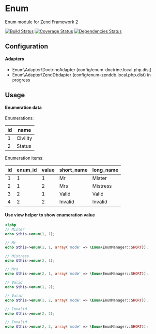 Enum
====

Enum module for Zend Framework 2

[![Build Status](https://secure.travis-ci.org/neeckeloo/Enum.png?branch=master)](http://travis-ci.org/neeckeloo/Enum)
[![Coverage Status](https://coveralls.io/repos/neeckeloo/Enum/badge.png)](https://coveralls.io/r/neeckeloo/Enum)
[![Dependencies Status](http://depending.in/neeckeloo/Enum.png)](http://depending.in/neeckeloo/Enum)

Configuration
-------------

#### Adapters

- Enum\Adapter\DoctrineAdapter (config/enum-doctrine.local.php.dist)
- Enum\Adapter\ZendDbdapter (config/enum-zenddb.local.php.dist) in progress

Usage
-----

#### Enumeration data

Enumerations:

| id   | name       |
|------|------------|
| 1    | Civility   |
| 2    | Status     |

Enumeration items:

| id | enum_id | value | short_name | long_name |
|----|---------|-------|------------|-----------|
| 1  | 1       | 1     | Mr         | Mister    |
| 2  | 1       | 2     | Mrs        | Mistress  |
| 3  | 2       | 1     | Valid      | Valid     |
| 4  | 2       | 2     | Invalid    | Invalid   |

#### Use view helper to show enumeration value

```php
<?php
// Mister
echo $this->enum(1, 1);

// Mr
echo $this->enum(1, 1, array('mode' => \Enum\EnumManager::SHORT));

// Mistress
echo $this->enum(2, 1);

// Mrs
echo $this->enum(2, 1, array('mode' => \Enum\EnumManager::SHORT));

// Valid
echo $this->enum(1, 2);

// Valid
echo $this->enum(1, 2, array('mode' => \Enum\EnumManager::SHORT));

// Invalid
echo $this->enum(2, 2);

// Invalid
echo $this->enum(2, 2, array('mode' => \Enum\EnumManager::SHORT));
```
